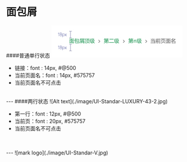 # 面包屑

####普通单行状态
![Alt text](./image/UI-Standar-LUXURY-43-1.jpg)

* 链接：font : 14px, #@500
* 当前页面名：font : 14px, #575757
* 当前页面名不可点击

<br>
---
####两行状态
![Alt text](./image/UI-Standar-LUXURY-43-2.jpg)

* 第一行：font : 12px, #@500
* 当前页：font : 20px, #575757
* 当前页面名不可点击


<br>
<br>
---
![mark logo](./image/UI-Standar-V.jpg)
